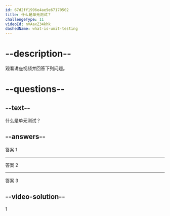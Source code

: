 ```yaml
---
id: 67d2ff1996e4ae9e67170502
title: 什么是单元测试？
challengeType: 11
videoId: nVAaxZ34khk
dashedName: what-is-unit-testing
---
```


# --description--

观看讲座视频并回答下列问题。

# --questions--

## --text--

什么是单元测试？

## --answers--

答案 1

---

答案 2

---

答案 3

## --video-solution--

1

